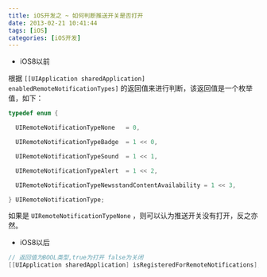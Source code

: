 ```yaml
---
title: iOS开发之 ~ 如何判断推送开关是否打开
date: 2013-02-21 10:41:44
tags: [iOS]
categories: [iOS开发]
---
```


- iOS8以前

根据 `[[UIApplication sharedApplication] enabledRemoteNotificationTypes]` 的返回值来进行判断，该返回值是一个枚举值，如下：

```objective-c
typedef enum {

  UIRemoteNotificationTypeNone   = 0,

  UIRemoteNotificationTypeBadge  = 1 << 0,

  UIRemoteNotificationTypeSound  = 1 << 1,

  UIRemoteNotificationTypeAlert  = 1 << 2,

  UIRemoteNotificationTypeNewsstandContentAvailability = 1 << 3,

} UIRemoteNotificationType;
```

如果是 `UIRemoteNotificationTypeNone` ，则可以认为推送开关没有打开，反之亦然。



- iOS8以后

```objective-c
// 返回值为BOOL类型,true为打开 false为关闭
[[UIApplication sharedApplication] isRegisteredForRemoteNotifications];
```


